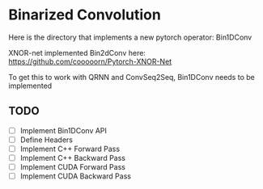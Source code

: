 # Binarized Convolution

Here is the directory that implements a new pytorch operator: Bin1DConv

XNOR-net implemented Bin2dConv here: https://github.com/cooooorn/Pytorch-XNOR-Net

To get this to work with QRNN and ConvSeq2Seq, Bin1DConv needs to be implemented

## TODO

- [ ] Implement Bin1DConv API
- [ ] Define Headers
- [ ] Implement C++ Forward Pass
- [ ] Implement C++ Backward Pass
- [ ] Implement CUDA Forward Pass
- [ ] Implement CUDA Backward Pass